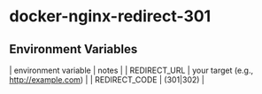 # docker-nginx-redirect-301

## Environment Variables

| environment variable | notes                                  |
| REDIRECT_URL         | your target (e.g., http://example.com) |
| REDIRECT_CODE        | (301|302)                              |
